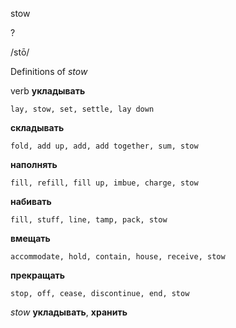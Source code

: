 stow

?

/stō/

Definitions of _stow_

verb
**укладывать**

    lay, stow, set, settle, lay down
**складывать**

    fold, add up, add, add together, sum, stow
**наполнять**

    fill, refill, fill up, imbue, charge, stow
**набивать**

    fill, stuff, line, tamp, pack, stow
**вмещать**

    accommodate, hold, contain, house, receive, stow
**прекращать**

    stop, off, cease, discontinue, end, stow

_stow_
**укладывать**, **хранить**